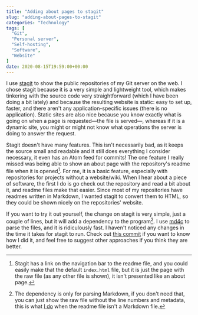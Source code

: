 ```yaml
---
title: "Adding about pages to stagit"
slug: "adding-about-pages-to-stagit"
categories: "Technology"
tags: [
  "Git",
  "Personal server",
  "Self-hosting",
  "Software",
  "Website"
]
date: 2020-08-15T19:59:00+00:00
---
```


I use [stagit][sg] to show the public repositories of my Git server on the web.
I chose stagit because it is a very simple and lightweight tool, which makes
tinkering with the source code very straightforward (which I have been doing a
bit lately) and because the resulting website is static: easy to set up, faster,
and there aren't any application-specific issues (there is no application).
Static sites are also nice because you know exactly what is going on when a page
is requested—the file is served—, whereas if it is a dynamic site, you might or
might not know what operations the server is doing to answer the request.

Stagit doesn't have many features. This isn't necessarily bad, as it keeps the
source small and readable and it still does everything I consider necessary, it
even has an Atom feed for commits! The one feature I really missed was being
able to show an about page with the repository's readme file when it is
opened[^nt]. For me, it is a basic feature, especially with repositories for
projects without a website/wiki. When I hear about a piece of software, the
first I do is go check out the repository and read a bit about it, and readme
files make that easier. Since most of my repositories have readmes written in
Markdown, I wanted stagit to convert them to HTML, so they could be shown nicely
on the repositories' website.

[^nt]: Stagit has a link on the navigation bar to the readme file, and you could
  easily make that the default `index.html` file, but it is just the page with
  the raw file (as any other file is shown), it isn't presented like an about
  page.

If you want to try it out yourself, the change on stagit is very simple, just a
couple of lines, but it will add a dependency to the program[^dep]. I use
[md4c][md4c] to parse the files, and it is ridiculously fast. I haven't noticed
any changes in the time it takes for stagit to run. Check out [this commit][cm]
if you want to know how I did it, and feel free to suggest other approaches if
you think they are better.

[^dep]: The dependency is only for parsing Markdown, if you don't need that, you
  can just show the raw file without the line numbers and metadata, this is what
  [I do][nm] when the readme file isn't a Markdown file.


[sg]: <https://codemadness.org/stagit.html> "Stagit blog post — codemadness.org"
[md4c]: <https://github.com/mity/md4c> "md4c — GitHub"
[cm]: <https://git.oscarbenedito.com/stagit/commit/1fdbc7e8ef4025e50678261ca670daca85ac298c.html> "Add about page for repos with REAMDE — git.oscarbenedito.com"
[nm]: <https://git.oscarbenedito.com/stagit/commit/1fdbc7e8ef4025e50678261ca670daca85ac298c.html#h5-5-16>
